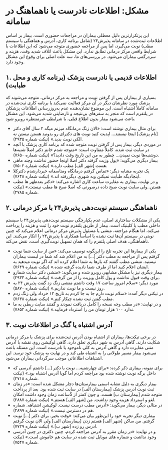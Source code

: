 # مشکل: اطلاعات نادرست یا ناهماهنگ در سامانه 
این پرتکرارترین دلیل معطلی بیماران در مراجعات حضوری است. بیمار بر اساس اطلاعات ثبت‌شده در سامانه پذیرش۲۴ (شامل برنامه کاری، آدرس و هماهنگی با سیستم مطب) نوبت می‌گیرد، اما پس از مراجعه حضوری متوجه می‌شود که این اطلاعات با شرایط واقعی مرکز درمانی تطابق ندارد. این مشکل باعث اتلاف شدید وقت، هزینه و سردرگمی بیماران می‌شود. در بررسی‌های ما، سه علت اصلی برای وقوع این مشکل وجود دارد.

## ۱. اطلاعات قدیمی یا نادرست پزشک (برنامه کاری و محل طبابت)

بسیاری از بیماران پس از گرفتن نوبت و مراجعه به مرکز درمانی، متوجه می‌شوند که پزشک مورد نظرشان دیگر در آن مرکز فعالیت نمی‌کند یا برنامه کاری ثبت‌شده در سامانه کاملاً اشتباه است. این موضوع نشان‌دهنده عدم به‌روزرسانی اطلاعات پزشکان در پلتفرم است که منجر به سفرهای بی‌نتیجه و نارضایتی شدید می‌شود. این مشکل باعث می‌شود بیمار بدون اطلاع قبلی، با شرایطی غیرمنتظره روبرو شود. 


- برای مثال بیماری نوشته است: «الان زنگ درمانگاه میزنم میگه ۲ سال آقای دکتر [نام پزشک] اینجا نیستند... اپدیت کنید نوبت های دکترای رو بدونید هستن نیستن نه الکی نوبت بدید.» (تیکت شماره ۲۹۳۵). 
- در موردی دیگر، بیمار پس از گرفتن نوبت متوجه شده که برنامه کاری پزشک با آنچه در سایت ثبت شده، کاملاً متفاوت است: «متوجه شدم خانم دکتر اصلاً شنبه‌ها دوشنبه‌ها نوبت نمیدن... چطور به من این تاریخ وقت دادید؟» (تیکت شماره ۷۶۵۰). 
- بیمار دیگری می‌گوید: «پول وزیت گرفته دکتر اصلا اونجا حضور نداشت وچند ماهی هست [شهر الف] مطب داره.» (تیکت شماره ۷۵۰۲). 
- یک تجربه مشابه دیگر: «تماس گرفتم درمانگاه ومتاسفانه خبردارشدم دکترکلا اینجادیگه طبابت نمیکنن وبه شهری دیگررفته اند.» (تیکت شماره ۷۶۴۸). 
- و در نهایت، بیماری به مغایرت ساعت کاری اشاره می‌کند: «دکتر بعدظهر ها مطب هستن..ولی سایت نوبت صبح داده درصورتی که اصلا صبح ها مطب نیستت.» (تیکت شماره ۲۷۸۵).


## ۲. ناهماهنگی سیستم نوبت‌دهی پذیرش۲۴ با مرکز درمانی

یکی از مشکلات ساختاری اصلی، عدم یکپارچگی سیستم نوبت‌دهی پذیرش۲۴ با سیستم داخلی مطب یا کلینیک است. بیمار از طریق پلتفرم نوبت خود را ثبت و هزینه را پرداخت می‌کند، اما هنگام مراجعه، منشی یا مسئول پذیرش مرکز درمانی اعلام می‌کند که چنین نوبتی در سیستم آن‌ها ثبت نشده یا اساساً همکاری با پذیرش۲۴ را انکار می‌کنند. این ناهماهنگی، هدف اصلی پلتفرم را که همان تسهیل نوبت‌گیری است، نقض می‌کند. 


- یکی از بیمارها این تجربه تلخ را این‌گونه توصیف می‌کند: «من از سایت شما نوبت گرفتم پس از مراجعه به مطب دکتر [...] به من اعلام شد که شما در لیست بیماران نیستید. منشی مطب گفتند که بارها به شما اعلام کرده اند که اگر نوبت میدهید به ایشان اعلام کنید اما از طرف شما نادیده گرفته شده.» (تیکت شماره ۷۶۴۹). 
- بیمار دیگری نیز با مشکل مشابهی روبرو شده و می‌گوید: «منشی دکتر سایت شمارو برای وقت قبول نداشت و پول کامل ویزیت را از من گرفت.» (تیکت شماره ۲۹۳۴). 
- مورد دیگر: «سلام امروز ساعت ۱۷ وقت داشتم منشی زنگ زد گفت پذیرش ۲۴ به روز نیست و ما نوبت نداریم.» (تیکت شماره ۵۸۷۰). 
- در تیکتی دیگر آمده: «سلام نوبت دارم جا به جا کردم به تاریخ ۱۲ خرداد ولی زنگ زدم مطب گفتن ثبت نشده چیکار کنم.» (تیکت شماره ۷۶۳۸). 
- و در نهایت: «در مطب وجه نسخه را کامل دریافت نمودند و گفتند سایت ربطی به ما ندارد ۱۰۰ هزار تومان من را استرداد فرمایید.» (تیکت شماره ۷۶۵۲).
## ۳. آدرس اشتباه یا گنگ در اطلاعات نوبت

در برخی تیکت‌ها، بیماران از اشتباه بودن آدرس ثبت‌شده برای پزشک یا مرکز درمانی شکایت دارند. گاهی آدرس به شهر دیگری تعلق دارد، گاهی لوکیشن روی نقشه با آدرس متنی مغایرت دارد و گاهی آدرس به کلی ناموجود یا نادرست است. این مسئله باعث می‌شود بیمار مسیر طولانی را به اشتباه طی کند و در نهایت به پزشک خود نرسد. این اشتباهات اطلاعاتی موجب سرگردانی بیماران می‌شود. 


- برای نمونه، بیماری ذکر کرده: «برای چهارشنبه... نوبت با دکتر [...] داشتم آدرسی که داخل برگه نوبت نوشته شده بود مراجعه کردم اما گویا آدرس اشتباه بود.» (تیکت شماره ۲۷۱۸). 
- بیمار دیگری به دلیل تشابه اسمی بیمارستان‌ها دچار مشکل شده است: «در زمان ثبت نوبت ادرس پزشک [بیمارستان الف] در سایت ثبت شده بود. بعد از پرداخت متوجه شدم [بیمارستان ب] هست. و چون کمتر از 5ساعت زمان وجود داشت امکان لغو و استرداد هزینه وجود نداشت. من [شهر الف] هستم.» (تیکت شماره ۲۸۸۷). 
- در مثالی دیگر، بیمار می‌گوید: «آدرس مطب درست نیست. لوکیشن اشتباهه. شماره هم در دسترس نیست.» (تیکت شماره ۲۸۹۹). 
- بیماری دیگر تجربه خود را این‌طور بیان می‌کند: «وقت بخیر‌. برای دکتر [...] نوبت گرفتم. من ساکن [شهر الف] هستم زدن [بیمارستان الف] ولی الان نوبت گرفتم ادرس رو زده [شهر ب].» (تیکت شماره ۷۷۲۹). 
- و در نهایت: «در زمان مقرر به آدرس مراجعه کردم، چنین دکتری در چنین آدرسی وجود نداشت و شماره های موبایل ثبت شده در سایت هم خاموش است.» (تیکت شماره ۷۵۴۷).



